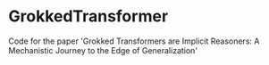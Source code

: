 # GrokkedTransformer
Code for the paper 'Grokked Transformers are Implicit Reasoners: A Mechanistic Journey to the Edge of Generalization'
